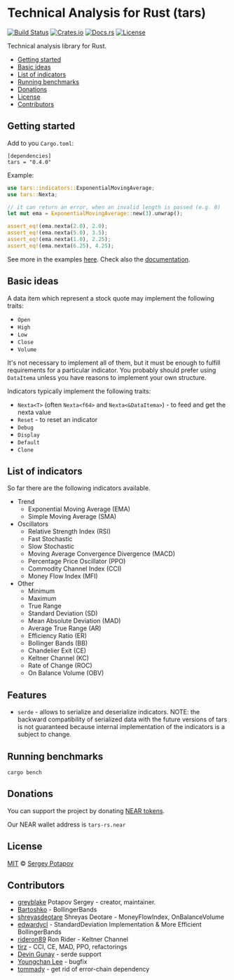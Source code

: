 # Technical Analysis for Rust (tars)

[![Build Status](https://img.shields.io/travis/greyblake/tars-rs)](https://travis-ci.org/greyblake/tars-rs)
[![Crates.io](https://img.shields.io/crates/v/tars)](https://crates.io/crates/tars)
[![Docs.rs](https://docs.rs/tars/badge.svg)](https://docs.rs/tars)
[![License](https://img.shields.io/crates/l/tars)](https://raw.githubusercontent.com/greyblake/tars-rs/master/LICENSE)

Technical analysis library for Rust.

* [Getting started](#getting-started)
* [Basic ideas](#basic-ideas)
* [List of indicators](#list-of-indicators)
* [Running benchmarks](#running-benchmarks)
* [Donations](#donations)
* [License](#license)
* [Contributors](#contributors)

## Getting started

Add to you `Cargo.toml`:
```
[dependencies]
tars = "0.4.0"
```

Example:

```rust
use tars::indicators::ExponentialMovingAverage;
use tars::Nexta;

// it can return an error, when an invalid length is passed (e.g. 0)
let mut ema = ExponentialMovingAverage::new(3).unwrap();

assert_eq!(ema.nexta(2.0), 2.0);
assert_eq!(ema.nexta(5.0), 3.5);
assert_eq!(ema.nexta(1.0), 2.25);
assert_eq!(ema.nexta(6.25), 4.25);
```

See more in the examples [here](https://github.com/greyblake/tars-rs/tree/master/examples).
Check also the [documentation](https://docs.rs/tars).

## Basic ideas

A data item which represent a stock quote may implement the following traits:

* `Open`
* `High`
* `Low`
* `Close`
* `Volume`

It's not necessary to implement all of them, but it must be enough to fulfill requirements for a particular indicator.
You probably should prefer using `DataItema` unless you have reasons to implement your own structure.

Indicators typically implement the following traits:

* `Nexta<T>` (often `Nexta<f64>` and `Nexta<&DataItema>`) - to feed and get the nexta value
* `Reset` - to reset an indicator
* `Debug`
* `Display`
* `Default`
* `Clone`

## List of indicators

So far there are the following indicators available.

* Trend
  * Exponential Moving Average (EMA)
  * Simple Moving Average (SMA)
* Oscillators
  * Relative Strength Index (RSI)
  * Fast Stochastic
  * Slow Stochastic
  * Moving Average Convergence Divergence (MACD)
  * Percentage Price Oscillator (PPO)
  * Commodity Channel Index (CCI)
  * Money Flow Index (MFI)
* Other
  * Minimum
  * Maximum
  * True Range
  * Standard Deviation (SD)
  * Mean Absolute Deviation (MAD)
  * Average True Range (AR)
  * Efficiency Ratio (ER)
  * Bollinger Bands (BB)
  * Chandelier Exit (CE)
  * Keltner Channel (KC)
  * Rate of Change (ROC)
  * On Balance Volume (OBV)


## Features

* `serde` - allows to serialize and deserialize indicators. NOTE: the backward compatibility of serialized
data with the future versions of tars is not guaranteed because internal implementation of the indicators is a subject to change.

## Running benchmarks

```
cargo bench
```

## Donations

You can support the project by donating [NEAR tokens](https://near.org).

Our NEAR wallet address is `tars-rs.near`


## License

[MIT](https://github.com/greyblake/tars-rs/blob/master/LICENSE) © [Sergey Potapov](http://greyblake.com/)


## Contributors

- [greyblake](https://github.com/greyblake) Potapov Sergey - creator, maintainer.
- [Bartoshko](https://github.com/Bartoshko) - BollingerBands
- [shreyasdeotare](https://github.com/shreyasdeotare) Shreyas Deotare - MoneyFlowIndex, OnBalanceVolume
- [edwardycl](https://github.com/edwardycl) - StandardDeviation Implementation & More Efficient BollingerBands
- [rideron89](https://github.com/rideron89) Ron Rider - Keltner Channel
- [tirz](https://github.com/tirz) - CCI, CE, MAD, PPO, refactorings
- [Devin Gunay](https://github.com/dgunay) - serde support
- [Youngchan Lee](https://github.com/edwardycl) - bugfix
- [tommady](https://github.com/tommady) - get rid of error-chain dependency
